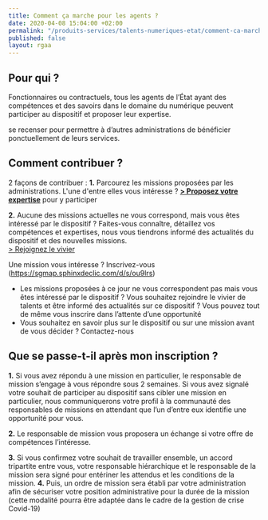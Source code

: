 ```yaml
---
title: Comment ça marche pour les agents ?
date: 2020-04-08 15:04:00 +02:00
permalink: "/produits-services/talents-numeriques-etat/comment-ca-marche-agents/"
published: false
layout: rgaa
---
```


## Pour qui ?
Fonctionnaires ou contractuels, tous les agents de l’État ayant des compétences et des savoirs dans le domaine du numérique peuvent participer au dispositif et proposer leur expertise.

se recenser pour permettre à d’autres administrations de bénéficier ponctuellement de leurs services.

## Comment contribuer ?
2 façons de contribuer :
**1.** Parcourez les missions proposées par les administrations. L'une d'entre elles vous intéresse ? 
[**> Proposez votre expertise**](https://sgmap.sphinxdeclic.com/d/s/ou9lrs) pour y participer
<br>

**2.** Aucune des missions actuelles ne vous correspond, mais vous êtes intéressé par le dispositif ? Faites-vous connaître, détaillez vos compétences et expertises, nous vous tiendrons informé des actualités du dispositif et des nouvelles missions.
<br>[> Rejoignez le vivier](https://sgmap.sphinxdeclic.com/d/s/ou9lrs)


Une mission vous intéresse ? Inscrivez-vous  (https://sgmap.sphinxdeclic.com/d/s/ou9lrs)

* Les missions proposées à ce jour ne vous correspondent pas mais vous êtes intéressé par le dispositif ? Vous souhaitez rejoindre le vivier de talents et être informé des actualités sur ce dispositif ? Vous pouvez tout de même vous inscrire dans l’attente d’une opportunité
* Vous souhaitez en savoir plus sur le dispositif ou sur une mission avant de vous décider ? Contactez-nous  

## Que se passe-t-il après mon inscription ? 
**1.** Si vous avez répondu à une mission en particulier, le responsable de mission s’engage à vous répondre sous 2 semaines. 
Si vous avez signalé votre souhait de participer au dispositif sans cibler une mission en particulier, nous communiquerons votre profil à la communauté des responsables de missions en attendant que l’un d’entre eux identifie une opportunité pour vous.

**2.** Le responsable de mission vous proposera un échange si votre offre de compétences l’intéresse.

**3.** Si vous confirmez votre souhait de travailler ensemble, un accord tripartite entre vous, votre responsable hiérarchique et le responsable de la mission sera signé pour entériner les attendus et les conditions de la mission. 
**4.** Puis, un ordre de mission sera établi par votre administration afin de sécuriser votre position administrative pour la durée de la mission (cette modalité pourra être adaptée dans le cadre de la gestion de crise Covid-19)
